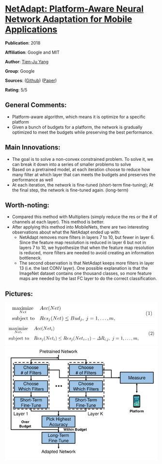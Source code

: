[NetAdapt: Platform-Aware Neural Network Adaptation for Mobile Applications](https://arxiv.org/abs/1804.03230)
======

__Publication__: 2018

__Affiliation__: Google and MIT

__Author__: [Tien-Ju Yang](https://scholar.google.com/citations?hl=en&user=nu5HFrIAAAAJ&view_op=list_works&sortby=pubdate)

__Group__: Google

__Sources__: ([Github](https://github.com/madoibito80/NetAdapt)) ([Paper](https://arxiv.org/abs/1804.03230)) 
<br/>    

__Rating__: 5/5
<br/> 

General Comments:
------
* Platform-aware algorithm, which means it is optimize for a specific platform
* Given a bunch of budgets for a platform, the network is gradually optimized to meet the budgets while preserving the best performance.

Main Innovations:
------
* The goal is to solve a non-convex constrained problem. To solve it, we can break it down into a series of smaller problems to solve
* Based on a pretrained model, at each iteration choose to reduce how many filter at which layer that can meets the budgets and preserves the performance as well
* At each iteration, the network is fine-tuned (short-term fine-tuning); At the final step, the network is fine-tuned again. (long-term)


Worth-noting:
------
* Compared this method with Multipliers (simply reduce the res or the # of channels at each layer). This method is better.
* After applying this method into MobileNets, there are two interesting observations about what the NetAdapt ended up with:
  * NetAdapt removes more filters in layers 7 to 10, but fewer in layer 6. Since the feature map resolution is reduced in layer 6 but not in layers 7 to 10, we hypothesize that when the feature map resolution is reduced, more filters are needed to avoid creating an information bottleneck.
  * The second observation is that NetAdapt keeps more filters in layer 13 (i.e. the last CONV layer). One possible explanation is that the ImageNet dataset contains one thousand classes, so more feature maps are needed by the last FC layer to do the correct classification.

Pictures:
------
![Image1](../img/NetAdapt_1.png)
![Image2](../img/NetAdapt_2.png)
![Image3](../img/NetAdapt_3.png)

